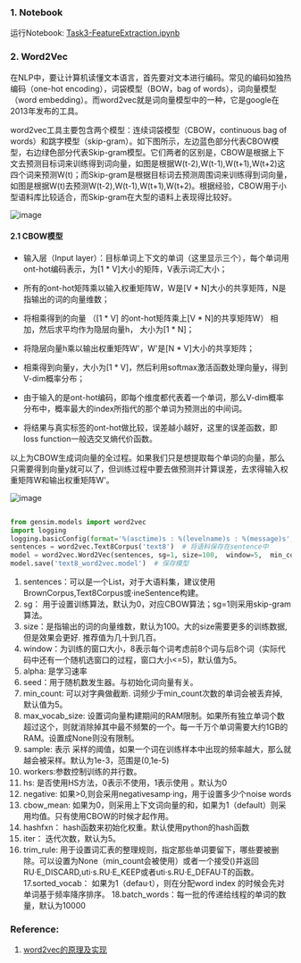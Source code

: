 ### 1. Notebook ###

运行Notebook: [Task3-FeatureExtraction.ipynb](https://github.com/frankyangdev/DataMining-Learning/blob/main/WisdomOcean/Task3-FeatureExtraction.ipynb)

### 2. Word2Vec ###

在NLP中，要让计算机读懂文本语言，首先要对文本进行编码。常见的编码如独热编码（one-hot encoding），词袋模型（BOW，bag of words），词向量模型（word embedding）。而word2vec就是词向量模型中的一种，它是google在2013年发布的工具。


word2vec工具主要包含两个模型：连续词袋模型（CBOW，continuous bag of words）和跳字模型（skip-gram）。如下图所示，左边蓝色部分代表CBOW模型，右边绿色部分代表Skip-gram模型。它们两者的区别是，CBOW是根据上下文去预测目标词来训练得到词向量，如图是根据W(t-2),W(t-1),W(t+1),W(t+2)这四个词来预测W(t)；而Skip-gram是根据目标词去预测周围词来训练得到词向量，如图是根据W(t)去预测W(t-2),W(t-1),W(t+1),W(t+2)。根据经验，CBOW用于小型语料库比较适合，而Skip-gram在大型的语料上表现得比较好。

![image](https://user-images.githubusercontent.com/39177230/115414201-6b72a880-a228-11eb-9c6f-eecd3a5d3c54.png)


#### 2.1 CBOW模型 ####

* 输入层（Input layer）：目标单词上下文的单词（这里显示三个），每个单词用ont-hot编码表示，为[1 * V]大小的矩阵，V表示词汇大小；

* 所有的ont-hot矩阵乘以输入权重矩阵W，W是[V * N]大小的共享矩阵，N是指输出的词的向量维数；

* 将相乘得到的向量 （[1 * V] 的ont-hot矩阵乘上[V * N]的共享矩阵W） 相加，然后求平均作为隐层向量h， 大小为[1 * N]；

* 将隐层向量h乘以输出权重矩阵W'，W'是[N * V]大小的共享矩阵；

* 相乘得到向量y，大小为[1 * V]，然后利用softmax激活函数处理向量y，得到V-dim概率分布；

* 由于输入的是ont-hot编码，即每个维度都代表着一个单词，那么V-dim概率分布中，概率最大的index所指代的那个单词为预测出的中间词。

* 将结果与真实标签的ont-hot做比较，误差越小越好，这里的误差函数，即loss function一般选交叉熵代价函数。

以上为CBOW生成词向量的全过程。如果我们只是想提取每个单词的向量，那么只需要得到向量y就可以了，但训练过程中要去做预测并计算误差，去求得输入权重矩阵W和输出权重矩阵W'。

![image](https://user-images.githubusercontent.com/39177230/115414651-cc01e580-a228-11eb-8f66-1d1baef3487c.png)

```python

from gensim.models import word2vec
import logging
logging.basicConfig(format='%(asctime)s : %(levelname)s : %(message)s', level=logging.INFO)  # 输出日志信息
sentences = word2vec.Text8Corpus('text8')  # 将语料保存在sentence中
model = word2vec.Word2Vec(sentences, sg=1, size=100,  window=5,  min_count=5,  negative=3, sample=0.001, hs=1, workers=4)  # 生成词向量空间模型
model.save('text8_word2vec.model')  # 保存模型

```

1. sentences：可以是一个List，对于大语料集，建议使用BrownCorpus,Text8Corpus或·ineSentence构建。
2. sg： 用于设置训练算法，默认为0，对应CBOW算法；sg=1则采用skip-gram算法。
3. size：是指输出的词的向量维数，默认为100。大的size需要更多的训练数据,但是效果会更好. 推荐值为几十到几百。
4. window：为训练的窗口大小，8表示每个词考虑前8个词与后8个词（实际代码中还有一个随机选窗口的过程，窗口大小<=5)，默认值为5。
5. alpha: 是学习速率
6. seed：用于随机数发生器。与初始化词向量有关。
7. min_count: 可以对字典做截断. 词频少于min_count次数的单词会被丢弃掉, 默认值为5。
8. max_vocab_size: 设置词向量构建期间的RAM限制。如果所有独立单词个数超过这个，则就消除掉其中最不频繁的一个。每一千万个单词需要大约1GB的RAM。设置成None则没有限制。
9. sample: 表示 采样的阈值，如果一个词在训练样本中出现的频率越大，那么就越会被采样。默认为1e-3，范围是(0,1e-5)
10. workers:参数控制训练的并行数。
11. hs: 是否使用HS方法，0表示不使用，1表示使用 。默认为0
12. negative: 如果>0,则会采用negativesamp·ing，用于设置多少个noise words
13. cbow_mean: 如果为0，则采用上下文词向量的和，如果为1（default）则采用均值。只有使用CBOW的时候才起作用。
14. hashfxn： hash函数来初始化权重。默认使用python的hash函数
15. iter： 迭代次数，默认为5。
16. trim_rule: 用于设置词汇表的整理规则，指定那些单词要留下，哪些要被删除。可以设置为None（min_count会被使用）或者一个接受()并返回RU·E_DISCARD,uti·s.RU·E_KEEP或者uti·s.RU·E_DEFAU·T的函数。
17.sorted_vocab： 如果为1（defau·t），则在分配word index 的时候会先对单词基于频率降序排序。
18.batch_words：每一批的传递给线程的单词的数量，默认为10000

































### Reference: ###

1. [word2vec的原理及实现](https://blog.csdn.net/qq_30189255/article/details/103049569)
